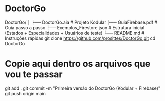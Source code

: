 # DoctorGo
DoctorGo/
│
├── DoctorGo.aia               # Projeto Kodular
├── GuiaFirebase.pdf           # Guia passo a passo
├── Exemplos_Firestore.json    # Estrutura inicial (Estados + Especialidades + Usuários de teste)
└── README.md                  # Instruções rápidas
git clone https://github.com/prosittes/DoctorGo.git
cd DoctorGo

# Copie aqui dentro os arquivos que vou te passar
git add .
git commit -m "Primeira versão do DoctorGo (Kodular + Firebase)"
git push origin main
